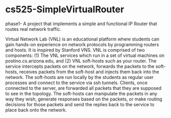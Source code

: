cs525-SimpleVirtualRouter
=========================

phase1- A project that implements a simple and functional IP Router that routes real network traffic.


Virtual Network Lab (VNL) is an educational platform where students can gain hands-on experience on network protocols by programming routers and hosts. It is inspired by Stanford VNS. VNL is comprised of two components: (1) The VNL services which run in a set of virtual machines on postino.cs.arizona.edu, and (2) VNL soft-hosts such as your router. The service intercepts packets on the network, forwards the packets to the soft-hosts, receives packets from the soft-host and injects them back into the network. The soft-hosts are run locally by the students as regular user processes and connect to the service via ssh tunnels. Clients, once connected to the server, are forwarded all packets that they are supposed to see in the topology. The soft-hosts can manipulate the packets in any way they wish, generate responses based on the packets, or make routing decisions for those packets and send the replies back to the service to place back onto the network.
